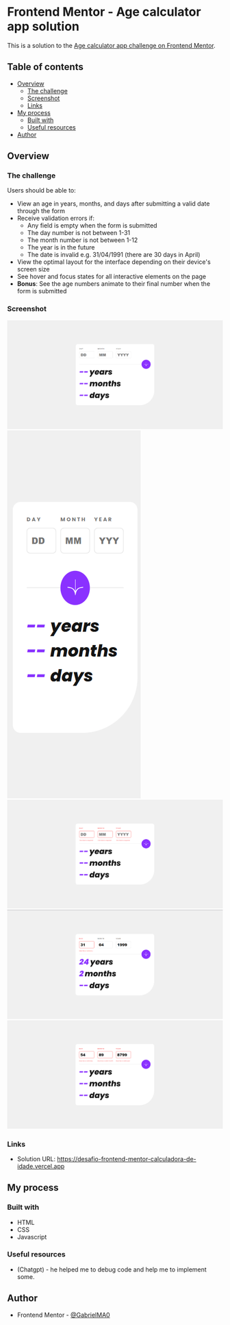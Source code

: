 # Frontend Mentor - Age calculator app solution

This is a solution to the [Age calculator app challenge on Frontend Mentor](https://www.frontendmentor.io/challenges/age-calculator-app-dF9DFFpj-Q).

## Table of contents

-   [Overview](#overview)
    -   [The challenge](#the-challenge)
    -   [Screenshot](#screenshot)
    -   [Links](#links)
-   [My process](#my-process)
    -   [Built with](#built-with)
    -   [Useful resources](#useful-resources)
-   [Author](#author)

## Overview

### The challenge

Users should be able to:

-   View an age in years, months, and days after submitting a valid date through the form
-   Receive validation errors if:
    -   Any field is empty when the form is submitted
    -   The day number is not between 1-31
    -   The month number is not between 1-12
    -   The year is in the future
    -   The date is invalid e.g. 31/04/1991 (there are 30 days in April)
-   View the optimal layout for the interface depending on their device's screen size
-   See hover and focus states for all interactive elements on the page
-   **Bonus**: See the age numbers animate to their final number when the form is submitted

### Screenshot

![Desktop](./assets/Screenshots/design-desktop.png)
![Mobile](./assets/Screenshots/design-mobile.png)
![Empty Field Error](./assets/Screenshots/empty-field-error.png)
![Invalid Day Error](./assets/Screenshots/invalid-day-error.png)
![Invalid Field Error](./assets/Screenshots/invalid-field-error.png)

### Links

-   Solution URL: https://desafio-frontend-mentor-calculadora-de-idade.vercel.app

## My process

### Built with

-   HTML
-   CSS
-   Javascript

### Useful resources

-   (Chatgpt) - he helped me to debug code and help me to implement some.

## Author

-   Frontend Mentor - [@GabrielMA0](https://www.frontendmentor.io/profile/GabrielMA0)
